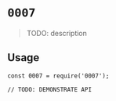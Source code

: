# `0007`

> TODO: description

## Usage

```
const 0007 = require('0007');

// TODO: DEMONSTRATE API
```
